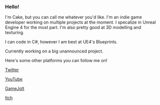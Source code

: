 ### Hello!

I'm Cake, but you can call me whatever you'd like. I'm an indie game developer working on multiple projects at the moment. I specalize in Unreal Engine 4 for the most part. I'm also pretty good at 3D modelling and texturing.

I can code in C#, however I am best at UE4's Blueprints.

Currently working on a big unannounced project.

Here's some other platforms you can follow me on!

[Twitter](https://twitter.com/Cake45214)

[YouTube](https://www.youtube.com/Cake45)

[GameJolt](https://gamejolt.com/@CakeEaters)

[Itch](https://cake-eaters.itch.io/)
